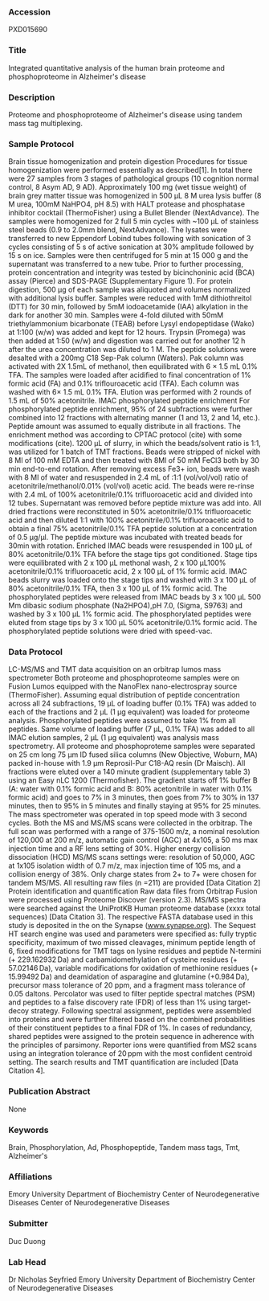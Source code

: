 ### Accession
PXD015690

### Title
Integrated quantitative analysis of the human brain proteome and phosphoproteome in Alzheimer's disease

### Description
Proteome and phosphoproteome of Alzheimer's disease using tandem mass tag multiplexing.

### Sample Protocol
Brain tissue homogenization and protein digestion  Procedures for tissue homogenization were performed essentially as described[1]. In total there were 27 samples from 3 stages of pathological groups (10 cognition normal control, 8 Asym AD, 9 AD). Approximately 100 mg (wet tissue weight) of brain grey matter tissue was homogenized in 500 μL 8 M urea lysis buffer (8 M urea, 100mM NaHPO4, pH 8.5) with HALT protease and phosphatase inhibitor cocktail (ThermoFisher) using a Bullet Blender (NextAdvance). The samples were homogenized for 2 full 5 min cycles with ~100 μL of stainless steel beads (0.9 to 2.0mm blend, NextAdvance). The lysates were transferred to new Eppendorf Lobind tubes following with sonication of 3 cycles consisting of 5 s of active sonication at 30% amplitude followed by 15 s on ice. Samples were then centrifuged for 5 min at 15 000 g and the supernatant was transferred to a new tube. Prior to further processing, protein concentration and integrity was tested by bicinchoninic acid (BCA) assay (Pierce) and SDS-PAGE (Supplementary Figure 1). For protein digestion, 500 μg of each sample was aliquoted and volumes normalized with additional lysis buffer. Samples were reduced with 1mM dithiothreitol (DTT) for 30 min, followed by 5mM iodoacetamide (IAA) alkylation in the dark for another 30 min. Samples were 4-fold diluted with 50mM triethylammonium bicarbonate (TEAB) before Lysyl endopeptidase (Wako) at 1:100 (w/w) was added and kept for 12 hours. Trypsin (Promega) was then added at 1:50 (w/w) and digestion was carried out for another 12 h after the urea concentration was diluted to 1 M. The peptide solutions were desalted with a 200mg C18 Sep-Pak column (Waters). Pak column was activated with 2X 1.5mL of methanol, then equilibrated with 6 × 1.5 mL 0.1% TFA. The samples were loaded after acidified to final concentration of 1% formic acid (FA) and 0.1% triflouroacetic acid (TFA). Each column was washed with 6× 1.5 mL 0.1% TFA. Elution was performed with 2 rounds of 1.5 mL of 50% acetonitrile.  IMAC phosphorylated peptide enrichment  For phosphorylated peptide enrichment, 95% of 24 subfractions were further combined into 12 fractions with alternating manner (1 and 13, 2 and 14, etc.). Peptide amount was assumed to equally distribute in all fractions. The enrichment method was according to CPTAC protocol (cite) with some modifications (cite). 1200 μL of slurry, in which the beads/solvent ratio is 1:1, was utilized for 1 batch of TMT fractions. Beads were stripped of nickel with 8 Ml of 100 mM EDTA and then treated with 8Ml of 50 mM FeCl3 both by 30 min end-to-end rotation. After removing excess Fe3+ ion, beads were wash with 8 Ml of water and resuspended in 2.4 mL of :1:1 (vol/vol/vol) ratio of acetonitrile/methanol/0.01% (vol/vol) acetic acid. The beads were re-rinse with 2.4 mL of 100% acetonitrile/0.1% trifluoroacetic acid and divided into 12 tubes. Supernatant was removed before peptide mixture was add into. All dried fractions were reconstituted in 50% acetonitrile/0.1% trifluoroacetic acid and then diluted 1:1 with 100% acetonitrile/0.1% trifluoroacetic acid to obtain a final 75% acetonitrile/0.1% TFA peptide solution at a concentration of 0.5 μg/μl. The peptide mixture was incubated with treated beads for 30min with rotation. Enriched IMAC beads were resuspended in 100 μL of 80% acetonitrile/0.1% TFA before the stage tips got conditioned. Stage tips were equilibrated with 2 x 100 μL methonal wash, 2 x 100 μL100% acetonitrile/0.1% trifluoroacetic acid, 2 x 100 μL of 1% formic acid. IMAC beads slurry was loaded onto the stage tips and washed with 3 x 100 μL of 80% acetonitrile/0.1% TFA, then 3 x 100 μL of 1% formic acid. The phosphorylated peptides were released from IMAC beads by 3 x 100 μL 500 Mm dibasic sodium phosphate (Na2HPO4),pH 7.0, (Sigma, S9763) and washed by 3 x 100 μL 1% formic acid. The phosphorylated peptides were eluted from stage tips by 3 x 100 μL 50% acetonitrile/0.1% formic acid. The phosphorylated peptide solutions were dried with speed-vac.

### Data Protocol
LC-MS/MS and TMT data acquisition on an orbitrap lumos mass spectrometer  Both proteome and phosphoproteome samples were on Fusion Lumos equipped with the NanoFlex nano-electrospray source (ThermoFisher). Assuming equal distribution of peptide concentration across all 24 subfractions, 19 μL of loading buffer (0.1% TFA) was added to each of the fractions and 2 μL (1 μg equivalent) was loaded for proteome analysis. Phosphorylated peptides were assumed to take 1% from all peptides. Same volume of loading buffer (7 μL, 0.1% TFA) was added to all IMAC elution samples, 2 μL (1 μg equivalent) was analysis mass spectrometry. All proteome and phosphoproteme samples were separated on 25 cm long 75 μm ID fused silica columns (New Objective, Woburn, MA) packed in-house with 1.9 μm Reprosil-Pur C18-AQ resin (Dr Maisch). All fractions were eluted over a 140 minute gradient (supplementary table 3) using an Easy nLC 1200 (Thermofisher). The gradient starts off 1% buffer B (A: water with 0.1% formic acid and B: 80% acetonitrile in water with 0.1% formic acid) and goes to 7% in 3 minutes, then goes from 7% to 30% in 137 minutes, then to 95% in 5 minutes and finally staying at 95% for 25 minutes. The mass spectrometer was operated in top speed mode with 3 second cycles. Both the MS and MS/MS scans were collected in the orbitrap. The full scan was performed with a range of 375-1500 m/z, a nominal resolution of 120,000 at 200 m/z, automatic gain control (AGC) at 4x105, a 50 ms max injection time and a RF lens setting of 30%. Higher energy collision dissociation (HCD) MS/MS scans settings were: resolution of 50,000, AGC at 1x105 isolation width of 0.7 m/z, max injection time of 105 ms, and a collision energy of 38%. Only charge states from 2+ to 7+ were chosen for tandem MS/MS. All resulting raw files (n =211) are provided [Data Citation 2]  Protein identification and quantification  Raw data files from Orbitrap Fusion were processed using Proteome Discover (version 2.3). MS/MS spectra were searched against the UniProtKB Human proteome database (xxxx total sequences) [Data Citation 3]. The respective FASTA database used in this study is deposited in the on the Synapse (www.synapse.org). The Sequest HT search engine was used and parameters were specified as: fully tryptic specificity, maximum of two missed cleavages, minimum peptide length of 6, fixed modifications for TMT tags on lysine residues and peptide N-termini (+ 229.162932 Da) and carbamidomethylation of cysteine residues (+ 57.02146 Da), variable modifications for oxidation of methionine residues (+ 15.99492 Da) and deamidation of asparagine and glutamine (+0.984 Da), precursor mass tolerance of 20 ppm, and a fragment mass tolerance of 0.05 daltons. Percolator was used to filter peptide spectral matches (PSM) and peptides to a false discovery rate (FDR) of less than 1% using target-decoy strategy. Following spectral assignment, peptides were assembled into proteins and were further filtered based on the combined probabilities of their constituent peptides to a final FDR of 1%. In cases of redundancy, shared peptides were assigned to the protein sequence in adherence with the principles of parsimony. Reporter ions were quantified from MS2 scans using an integration tolerance of 20 ppm with the most confident centroid setting. The search results and TMT quantification are included [Data Citation 4].

### Publication Abstract
None

### Keywords
Brain, Phosphorylation, Ad, Phosphopeptide, Tandem mass tags, Tmt, Alzheimer's

### Affiliations
Emory University Department of Biochemistry Center of Neurodegenerative Diseases
Center of Neurodegenerative Diseases

### Submitter
Duc Duong

### Lab Head
Dr Nicholas Seyfried
Emory University Department of Biochemistry Center of Neurodegenerative Diseases


